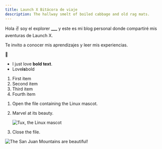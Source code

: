 ```yaml
---
title: Launch X Bitácora de viaje
description: The hallway smelt of boiled cabbage and old rag mats.
---
```


Hola ✌️  soy el explorer **___** y este es mi blog personal donde compartiré mis aventuras de Launch X.

Te invito a conocer mis aprendizajes y leer mis experiencias.

🚀

*  I just love **bold text**.
*  Love**is**bold

<ol>
  <li>First item</li>
  <li>Second item</li>
  <li>Third item</li>
  <li>Fourth item</li>
</ol>

1. Open the file containing the Linux mascot.
2. Marvel at its beauty.

    ![Tux, the Linux mascot](/assets/images/tux.png)

3. Close the file.

![The San Juan Mountains are beautiful!](/assets/images/san-juan-mountains.jpg "San Juan Mountains")
